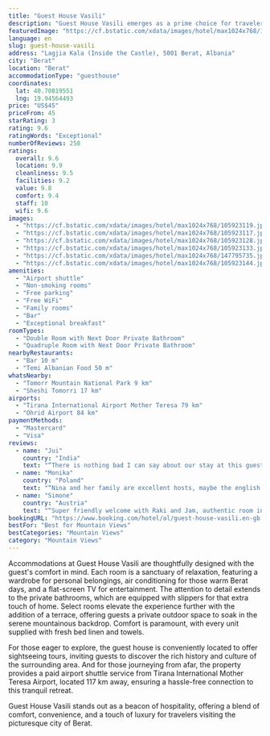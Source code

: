```yaml
---
title: "Guest House Vasili"
description: "Guest House Vasili emerges as a prime choice for travelers seeking comfort and convenience in the heart of Berat, boasting panoramic mountain views and modern amenities."
featuredImage: "https://cf.bstatic.com/xdata/images/hotel/max1024x768/105923119.jpg?k=a3559ab70f7b263c88630443dca745455e1af9f7a6caf93241f120c84617cc5a&o=&hp=1"
language: en
slug: guest-house-vasili
address: "Lagjia Kala (Inside the Castle), 5001 Berat, Albania"
city: "Berat"
location: "Berat"
accommodationType: "guesthouse"
coordinates:
  lat: 40.70819551
  lng: 19.94564493
price: "US$45"
priceFrom: 45
starRating: 3
rating: 9.6
ratingWords: "Exceptional"
numberOfReviews: 258
ratings:
  overall: 9.6
  location: 9.9
  cleanliness: 9.5
  facilities: 9.2
  value: 9.8
  comfort: 9.4
  staff: 10
  wifi: 9.6
images:
  - "https://cf.bstatic.com/xdata/images/hotel/max1024x768/105923119.jpg?k=a3559ab70f7b263c88630443dca745455e1af9f7a6caf93241f120c84617cc5a&o=&hp=1"
  - "https://cf.bstatic.com/xdata/images/hotel/max1024x768/105923117.jpg?k=d2ed3fc10f8a29a05db21b89ac743c6bf3e9d43b04a245ae38cefbb8c84df260&o=&hp=1"
  - "https://cf.bstatic.com/xdata/images/hotel/max1024x768/105923128.jpg?k=776ff763c31e29b22a673b9264cfdc875cc917bb99e51060a994163544cccc9b&o=&hp=1"
  - "https://cf.bstatic.com/xdata/images/hotel/max1024x768/105923133.jpg?k=99068b0253cc432e260453e29b6d452131c8cab478547da275bc665e03c35617&o=&hp=1"
  - "https://cf.bstatic.com/xdata/images/hotel/max1024x768/147795735.jpg?k=9e20170348e7d491855a44dddefefe9ede1cd527797eabb274a81b841f2f85e7&o=&hp=1"
  - "https://cf.bstatic.com/xdata/images/hotel/max1024x768/105923144.jpg?k=e3d108157f6a3796204b35e2330d2e1b0524d53794aed428d10b6e8c3353aff5&o=&hp=1"
amenities:
  - "Airport shuttle"
  - "Non-smoking rooms"
  - "Free parking"
  - "Free WiFi"
  - "Family rooms"
  - "Bar"
  - "Exceptional breakfast"
roomTypes:
  - "Double Room with Next Door Private Bathroom"
  - "Quadruple Room with Next Door Private Bathroom"
nearbyRestaurants:
  - "Bar 10 m"
  - "Temi Albanian Food 50 m"
whatsNearby:
  - "Tomorr Mountain National Park 9 km"
  - "Sheshi Tomorri 17 km"
airports:
  - "Tirana International Airport Mother Teresa 79 km"
  - "Ohrid Airport 84 km"
paymentMethods:
  - "Mastercard"
  - "Visa"
reviews:
  - name: "Jui"
    country: "India"
    text: "“There is nothing bad I can say about our stay at this guest house. Freddy, Nina and Mikael just made our stay so beautiful, homely, comforting, refreshing and full of warmth. The homemade breakfast every morning, with a large spread of various...”"
  - name: "Monika"
    country: "Poland"
    text: "“Nina and her family are excellent hosts, maybe the english is not perfect, but we were able to communicate the basics and more- we felt really welcomed there, and the location is great”"
  - name: "Simone"
    country: "Austria"
    text: "“Super friendly welcome with Raki and Jam, authentic room in amazing Berat Castle, small balcony, breakfast on terrace with nice view”"
bookingURL: "https://www.booking.com/hotel/al/guest-house-vasili.en-gb.html?aid=8035640"
bestFor: "Best for Mountain Views"
bestCategories: "Mountain Views"
category: "Mountain Views"
---
```


Accommodations at Guest House Vasili are thoughtfully designed with the guest's comfort in mind. Each room is a sanctuary of relaxation, featuring a wardrobe for personal belongings, air conditioning for those warm Berat days, and a flat-screen TV for entertainment. The attention to detail extends to the private bathrooms, which are equipped with slippers for that extra touch of home. Select rooms elevate the experience further with the addition of a terrace, offering guests a private outdoor space to soak in the serene mountainous backdrop. Comfort is paramount, with every unit supplied with fresh bed linen and towels.

For those eager to explore, the guest house is conveniently located to offer sightseeing tours, inviting guests to discover the rich history and culture of the surrounding area. And for those journeying from afar, the property provides a paid airport shuttle service from Tirana International Mother Teresa Airport, located 117 km away, ensuring a hassle-free connection to this tranquil retreat.

Guest House Vasili stands out as a beacon of hospitality, offering a blend of comfort, convenience, and a touch of luxury for travelers visiting the picturesque city of Berat.